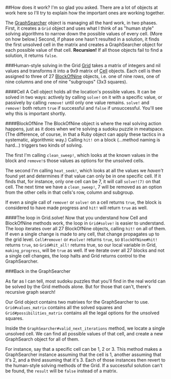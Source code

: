 ##How does it work?
I'm so glad you asked. There are a lot of objects at work here so I'll try to explain how the important ones are working together.

The [GraphSearcher](./lib/graph_searcher.rb) object is managing all the hard work, in two phases. First, it creates a `Grid` object and uses what I think of as "human style" solving algorithms to narrow down the possible values of every cell. (More on how below.) Second, if phase one hasn't resulted in a solution, it finds the first unsolved cell in the matrix and creates a GraphSearcher object for each possible value of that cell. **Recursion!** If all those objects fail to find a solution, it returns `false`.

###Human-style solving in the Grid
[Grid](./lib/grid.rb) takes a matrix of integers and nil values and transforms it into a 9x9 matrix of [Cell](./lib/cell.rb) objects. Each cell is then assigned to three of 27 [BlockOfNine](./lib/block_of_nine.rb) objects, i.e. one of nine rows, one of nine columns and one of nine "subgroups" (3x3 squares).

####Cell
A Cell object holds all the location's possible values. It can be solved in two ways: actively by calling `solve!` on it with a specific value, or passively by calling `remove!` until only one value remains. `solve!` and `remove!` both return `true` if successful and `false` if unsuccessful. You'll see why this is important shortly.

####BlockOfNine
The BlockOfNine object is where the real solving action happens, just as it does when we're solving a sudoku puzzle in meatspace. (The difference, of course, in that a Ruby object can apply these tactics in a systematic, algorithmic way.) Calling `hit!` on a block (...method naming is hard...) triggers two kinds of solving.

The first I'm calling `clean_sweep!`, which looks at the known values in the block and `remove!`s those values as options for the unsolved cells.

The second I'm calling `heat_seek!`, which looks at all the values we _haven't_ found yet and determines if that value can only be in one specific cell. If it finds that, for instance, only one cell can be 7, it will call `solve!(7)` on that cell. The next time we have a `clean_sweep!`, 7 will be removed as an option from the other cells in that cells's row, column and subgroup.

If even a single call of `remove!` or `solve!` on a cell returns `true`, the block is considered to have made progress and `hit!` will return `true` as well.

####The loop in Grid.solve!
Now that you understand how Cell and BlockOfNine methods work, the loop in `Grid#solve!` is easier to understand. The loop iterates over all 27 BlockOfNine objects, calling `hit!` on all of them. If even a single change is made to any cell, that change propagates up to the grid level. `Cell#remove!` or `#solve!` returns `true`, so `BlockOfNine#hit!` returns `true`, so `Grid#hit_all!` returns true, so our local variable in Grid, `making_progress`, will be `true` as well. If we iterate over all 27 blocks and not a single cell changes, the loop halts and Grid returns control to the GraphSearcher.

###Back in the GraphSearcher

As far as I can tell, most sudoku puzzles that you'll find in the real world can be solved by the Grid methods alone. But for those that can't, there's recursive graph search!

Our Grid object contains two matrixes for the GraphSearcher to use. `Grid#values_matrix` contains all the solved squares and `Grid#possibilities_matrix` contains all the legal options for the unsolved squares.

Inside the `GraphSearcher#valid_next_iterations` method, we locate a single unsolved cell. We can find all possible values of that cell, and create a new GraphSearch object for all of them.

For instance, say that a specific cell can be 1, 2 or 3. This method makes a GraphSearcher instance assuming that the cell is 1, another assuming that it's 2, and a third assuming that it's 3. Each of those instances then revert to the human-style solving methods of the Grid. If a successful solution can't be found, the `result` will be `false` instead of a matrix.
